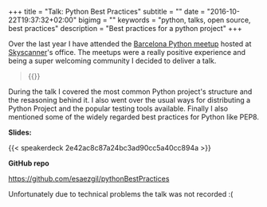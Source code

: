 +++
title = "Talk: Python Best Practices"
subtitle = ""
date = "2016-10-22T19:37:32+02:00"
bigimg = ""
keywords = "python, talks, open source, best practices"
description = "Best practices for a python project"
+++

Over the last year I have attended the [Barcelona Python meetup](https://www.meetup.com/python-185/) hosted at [Skyscanner](http://skyscanner.net)'s office.
The meetups were a really positive experience and being a super welcoming community I decided to deliver a talk.
<!--more-->

<blockquote class="twitter-tweet tw-align-center">{{<tweet 789159836730679296>}}</blockquote>

During the talk I covered the most common Python project's structure and the resasoning behind it. I also went over the usual ways for distributing a Python Project and the popular testing tools available. Finally I also mentioned some of the widely regarded best practices for Python like PEP8.

**Slides:**

{{< speakerdeck 2e42ac8c87a24bc3ad90cc5a40cc894a >}}

**GitHub repo**

https://github.com/esaezgil/pythonBestPractices

Unfortunately due to technical problems the talk was not recorded :(
